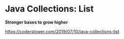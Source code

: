 # Java Collections: List

**Stronger bases to grow higher**

https://coderstower.com/2019/07/10/java-collections-list
